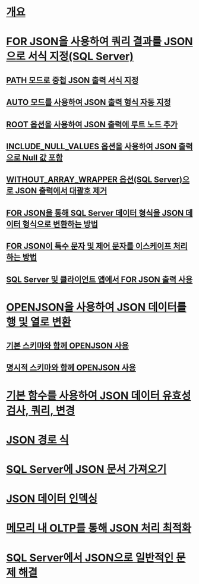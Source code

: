 # [개요](json-data-sql-server.md)  
# [FOR JSON을 사용하여 쿼리 결과를 JSON으로 서식 지정(SQL Server)](format-query-results-as-json-with-for-json-sql-server.md)  
## [PATH 모드로 중첩 JSON 출력 서식 지정](format-nested-json-output-with-path-mode-sql-server.md)  
## [AUTO 모드를 사용하여 JSON 출력 형식 자동 지정](format-json-output-automatically-with-auto-mode-sql-server.md)  
## [ROOT 옵션을 사용하여 JSON 출력에 루트 노드 추가](add-a-root-node-to-json-output-with-the-root-option-sql-server.md)  
## [INCLUDE_NULL_VALUES 옵션을 사용하여 JSON 출력으로 Null 값 포함](include-null-values-in-json-include-null-values-option.md)  
## [WITHOUT_ARRAY_WRAPPER 옵션(SQL Server)으로 JSON 출력에서 대괄호 제거](remove-square-brackets-from-json-without-array-wrapper-option.md)  
## [FOR JSON을 통해 SQL Server 데이터 형식을 JSON 데이터 형식으로 변환하는 방법](how-for-json-converts-sql-server-data-types-to-json-data-types-sql-server.md)  
## [FOR JSON이 특수 문자 및 제어 문자를 이스케이프 처리하는 방법](how-for-json-escapes-special-characters-and-control-characters-sql-server.md)  
## [SQL Server 및 클라이언트 앱에서 FOR JSON 출력 사용](use-for-json-output-in-sql-server-and-in-client-apps-sql-server.md)  
# [OPENJSON을 사용하여 JSON 데이터를 행 및 열로 변환](convert-json-data-to-rows-and-columns-with-openjson-sql-server.md)  
## [기본 스키마와 함께 OPENJSON 사용](use-openjson-with-the-default-schema-sql-server.md)  
## [명시적 스키마와 함께 OPENJSON 사용](use-openjson-with-an-explicit-schema-sql-server.md)  
# [기본 함수를 사용하여 JSON 데이터 유효성 검사, 쿼리, 변경](validate-query-and-change-json-data-with-built-in-functions-sql-server.md)  
# [JSON 경로 식](json-path-expressions-sql-server.md)  
# [SQL Server에 JSON 문서 가져오기](import-json-documents-into-sql-server.md)  
# [JSON 데이터 인덱싱](index-json-data.md)  
# [메모리 내 OLTP를 통해 JSON 처리 최적화](optimize-json-processing-with-in-memory-oltp.md)  
# [SQL Server에서 JSON으로 일반적인 문제 해결](solve-common-issues-with-json-in-sql-server.md)  

